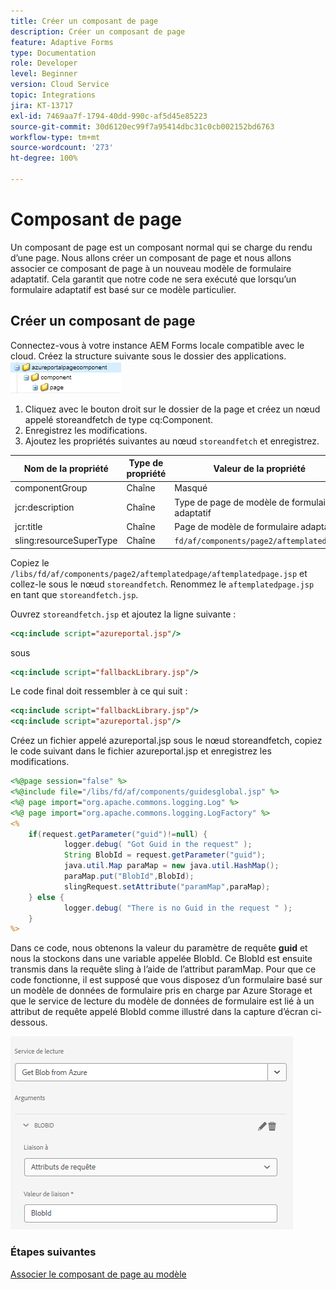 ```yaml
---
title: Créer un composant de page
description: Créer un composant de page
feature: Adaptive Forms
type: Documentation
role: Developer
level: Beginner
version: Cloud Service
topic: Integrations
jira: KT-13717
exl-id: 7469aa7f-1794-40dd-990c-af5d45e85223
source-git-commit: 30d6120ec99f7a95414dbc31c0cb002152bd6763
workflow-type: tm+mt
source-wordcount: '273'
ht-degree: 100%

---
```


# Composant de page

Un composant de page est un composant normal qui se charge du rendu d’une page. Nous allons créer un composant de page et nous allons associer ce composant de page à un nouveau modèle de formulaire adaptatif. Cela garantit que notre code ne sera exécuté que lorsqu’un formulaire adaptatif est basé sur ce modèle particulier.

## Créer un composant de page

Connectez-vous à votre instance AEM Forms locale compatible avec le cloud. Créez la structure suivante sous le dossier des applications.
![page-component](./assets/page-component1.png)

1. Cliquez avec le bouton droit sur le dossier de la page et créez un nœud appelé storeandfetch de type cq:Component.
1. Enregistrez les modifications.
1. Ajoutez les propriétés suivantes au nœud `storeandfetch` et enregistrez.

| **Nom de la propriété** | **Type de propriété** | **Valeur de la propriété** |
|-------------------------|-------------------|----------------------------------------|
| componentGroup | Chaîne | Masqué |
| jcr:description | Chaîne | Type de page de modèle de formulaire adaptatif |
| jcr:title | Chaîne | Page de modèle de formulaire adaptatif |
| sling:resourceSuperType | Chaîne | `fd/af/components/page2/aftemplatedpage` |

Copiez le `/libs/fd/af/components/page2/aftemplatedpage/aftemplatedpage.jsp` et collez-le sous le nœud `storeandfetch`. Renommez le `aftemplatedpage.jsp` en tant que `storeandfetch.jsp`.

Ouvrez `storeandfetch.jsp` et ajoutez la ligne suivante :

```jsp
<cq:include script="azureportal.jsp"/>
```

sous

```jsp
<cq:include script="fallbackLibrary.jsp"/>
```

Le code final doit ressembler à ce qui suit :

```jsp
<cq:include script="fallbackLibrary.jsp"/>
<cq:include script="azureportal.jsp"/>
```

Créez un fichier appelé azureportal.jsp sous le nœud storeandfetch, copiez le code suivant dans le fichier azureportal.jsp et enregistrez les modifications.

```jsp
<%@page session="false" %>
<%@include file="/libs/fd/af/components/guidesglobal.jsp" %>
<%@ page import="org.apache.commons.logging.Log" %>
<%@ page import="org.apache.commons.logging.LogFactory" %>
<%
    if(request.getParameter("guid")!=null) {
            logger.debug( "Got Guid in the request" );
            String BlobId = request.getParameter("guid");
            java.util.Map paraMap = new java.util.HashMap();
            paraMap.put("BlobId",BlobId);
            slingRequest.setAttribute("paramMap",paraMap);
    } else {
            logger.debug( "There is no Guid in the request " );
    }            
%>
```

Dans ce code, nous obtenons la valeur du paramètre de requête **guid** et nous la stockons dans une variable appelée BlobId. Ce BlobId est ensuite transmis dans la requête sling à l’aide de l’attribut paramMap. Pour que ce code fonctionne, il est supposé que vous disposez d’un formulaire basé sur un modèle de données de formulaire pris en charge par Azure Storage et que le service de lecture du modèle de données de formulaire est lié à un attribut de requête appelé BlobId comme illustré dans la capture d’écran ci-dessous.

![fdm-request-attribute](./assets/fdm-request-attribute.png)

### Étapes suivantes

[Associer le composant de page au modèle](./associate-page-component.md)
